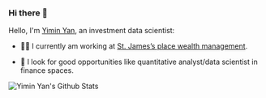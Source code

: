 ### Hi there 👋

Hello, I'm [Yimin Yan](https://www.linkedin.com/in/yimin-y-4baa8320b/), an investment data scientist:

- 👨‍💼 I currently am working at [St. James’s place wealth management](https://www.sjp.co.uk/).
<!-- 
- 📺 I currently continue to learn some online courses on Udemy/Coursera to imporve my skills on machine learning and full-stack development for quant analysis.
-->

- 👯 I look for good opportunities like quantitative analyst/data scientist in finance spaces.
<!--
- 👯 I’m looking to collaborate on ...
- 🤔 I’m looking for help with ...
- 💬 Ask me about ...
- 📫 How to reach me: ...
- 😄 Pronouns:
- ⚡ Fun fact: ...
-->
![Yimin Yan's Github Stats](https://github-readme-stats.vercel.app/api?username=karuie&show_icons=true&title_color=fff&icon_color=79ff97&text_color=9f9f9f&bg_color=151515)
